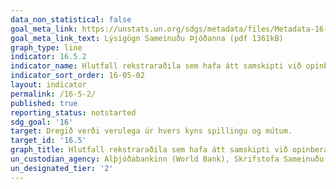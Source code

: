 ```yaml
---
data_non_statistical: false
goal_meta_link: https://unstats.un.org/sdgs/metadata/files/Metadata-16-05-02.pdf
goal_meta_link_text: Lýsigögn Sameinuðu Þjóðanna (pdf 1361kB)
graph_type: line
indicator: 16.5.2
indicator_name: Hlutfall rekstraraðila sem hafa átt samskipti við opinberan embættismann í a.m.k. eitt skipti og greitt mútur til opinbers embættismanns eða fengið beiðni um það frá þessum opinberu embættismönnum á síðastliðnum 12 mánuðum.
indicator_sort_order: 16-05-02
layout: indicator
permalink: /16-5-2/
published: true
reporting_status: notstarted
sdg_goal: '16'
target: Dregið verði verulega úr hvers kyns spillingu og mútum.
target_id: '16.5'
graph_title: Hlutfall rekstraraðila sem hafa átt samskipti við opinberan embættismann í a.m.k. eitt skipti og greitt mútur til opinbers embættismanns eða fengið beiðni um það frá þessum opinberu embættismönnum á síðastliðnum 12 mánuðum.
un_custodian_agency: Alþjóðabankinn (World Bank), Skrifstofa Sameinuðu Þjóðanna um vímuefni og glæpi (UNODC)
un_designated_tier: '2'
---
```

